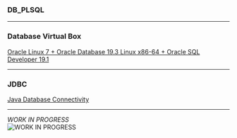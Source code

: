 ### DB_PLSQL
***
### Database Virtual Box
[Oracle Linux 7 + Oracle Database 19.3 Linux x86-64 + Oracle SQL Developer 19.1](https://www.oracle.com/database/technologies/databaseappdev-vm.html)<br/>
***
### JDBC
[Java Database Connectivity](https://docs.oracle.com/javase/8/docs/api/java/sql/package-summary.html)<br/>
***
*WORK IN PROGRESS*<br/>
![*WORK IN PROGRESS*](https://mlc3enqihfxh.i.optimole.com/-oReiFg-YQPzv3IV/w:184/h:184/q:auto/https://i0.wp.com/amandaalianell.com/wp-content/uploads/2019/09/awkward-moment-seal-meme.png)